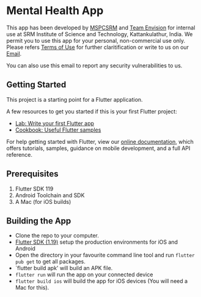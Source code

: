 # Mental Health App

This app has been developed by [MSPCSRM](https://msclubsrm.in) and [Team Envision](https://team-envision.github.io/) for internal use at SRM Institute of Science and Technology, Kattankulathur, India. We permit you to use this app for your personal, non-commercial use only. Please refers [Terms of Use](https://github.com/MSPC-Tech/MentalHealthApp/blob/master/static/Terms%20of%20Use.pdf) for further claritification or write to us on our [Email](mailto:mysafespaceindia@gmail.com).

You can also use this email to report any security vulnerabilities to us. 

## Getting Started

This project is a starting point for a Flutter application.

A few resources to get you started if this is your first Flutter project:

- [Lab: Write your first Flutter app](https://flutter.dev/docs/get-started/codelab)
- [Cookbook: Useful Flutter samples](https://flutter.dev/docs/cookbook)

For help getting started with Flutter, view our
[online documentation](https://flutter.dev/docs), which offers tutorials,
samples, guidance on mobile development, and a full API reference.

## Prerequisites

<ol>
  <li>Flutter SDK 119</li>
  <li>Android Toolchain and SDK</li>
  <li>A Mac (for iOS builds)</li>
</ol>
  

## Building the App

- Clone the repo to your computer.
- [Flutter SDK (1.19)](https://flutter.dev/docs/get-started/install) setup the production environments for iOS and Android
- Open the directory in your favourite command line tool and run `flutter pub get` to get all packages.
- `flutter build apk' will build an APK file.
- `flutter run` will run the app on your connected device
- `flutter build ios` will build the app for iOS devices (You will need a Mac for this).

